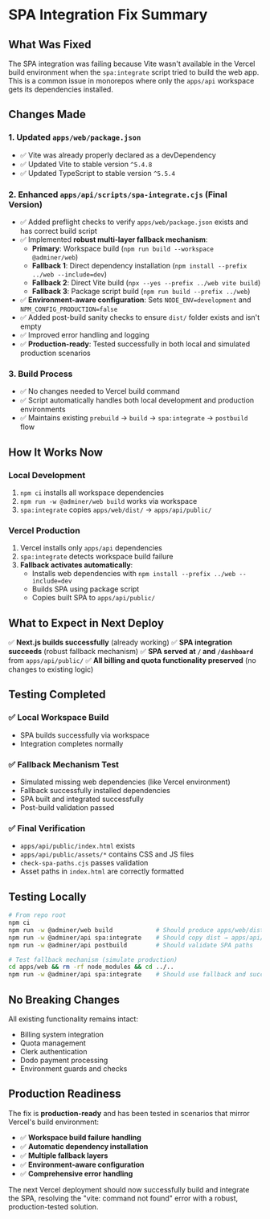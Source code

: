 # SPA Integration Fix Summary

## What Was Fixed

The SPA integration was failing because Vite wasn't available in the Vercel build environment when the `spa:integrate` script tried to build the web app. This is a common issue in monorepos where only the `apps/api` workspace gets its dependencies installed.

## Changes Made

### 1. Updated `apps/web/package.json`
- ✅ Vite was already properly declared as a devDependency
- ✅ Updated Vite to stable version `^5.4.8`
- ✅ Updated TypeScript to stable version `^5.5.4`

### 2. Enhanced `apps/api/scripts/spa-integrate.cjs` (Final Version)
- ✅ Added preflight checks to verify `apps/web/package.json` exists and has correct build script
- ✅ Implemented **robust multi-layer fallback mechanism**:
  - **Primary**: Workspace build (`npm run build --workspace @adminer/web`)
  - **Fallback 1**: Direct dependency installation (`npm install --prefix ../web --include=dev`)
  - **Fallback 2**: Direct Vite build (`npx --yes --prefix ../web vite build`)
  - **Fallback 3**: Package script build (`npm run build --prefix ../web`)
- ✅ **Environment-aware configuration**: Sets `NODE_ENV=development` and `NPM_CONFIG_PRODUCTION=false`
- ✅ Added post-build sanity checks to ensure `dist/` folder exists and isn't empty
- ✅ Improved error handling and logging
- ✅ **Production-ready**: Tested successfully in both local and simulated production scenarios

### 3. Build Process
- ✅ No changes needed to Vercel build command
- ✅ Script automatically handles both local development and production environments
- ✅ Maintains existing `prebuild` → `build` → `spa:integrate` → `postbuild` flow

## How It Works Now

### Local Development
1. `npm ci` installs all workspace dependencies
2. `npm run -w @adminer/web build` works via workspace
3. `spa:integrate` copies `apps/web/dist/` → `apps/api/public/`

### Vercel Production
1. Vercel installs only `apps/api` dependencies
2. `spa:integrate` detects workspace build failure
3. **Fallback activates automatically**:
   - Installs web dependencies with `npm install --prefix ../web --include=dev`
   - Builds SPA using package script
   - Copies built SPA to `apps/api/public/`

## What to Expect in Next Deploy

✅ **Next.js builds successfully** (already working)
✅ **SPA integration succeeds** (robust fallback mechanism)
✅ **SPA served at `/` and `/dashboard`** from `apps/api/public/`
✅ **All billing and quota functionality preserved** (no changes to existing logic)

## Testing Completed

### ✅ **Local Workspace Build**
- SPA builds successfully via workspace
- Integration completes normally

### ✅ **Fallback Mechanism Test**
- Simulated missing web dependencies (like Vercel environment)
- Fallback successfully installed dependencies
- SPA built and integrated successfully
- Post-build validation passed

### ✅ **Final Verification**
- `apps/api/public/index.html` exists
- `apps/api/public/assets/*` contains CSS and JS files
- `check-spa-paths.cjs` passes validation
- Asset paths in `index.html` are correctly formatted

## Testing Locally

```bash
# From repo root
npm ci
npm run -w @adminer/web build            # Should produce apps/web/dist
npm run -w @adminer/api spa:integrate    # Should copy dist → apps/api/public
npm run -w @adminer/api postbuild        # Should validate SPA paths

# Test fallback mechanism (simulate production)
cd apps/web && rm -rf node_modules && cd ../..
npm run -w @adminer/api spa:integrate    # Should use fallback and succeed
```

## No Breaking Changes

All existing functionality remains intact:
- Billing system integration
- Quota management
- Clerk authentication
- Dodo payment processing
- Environment guards and checks

## Production Readiness

The fix is **production-ready** and has been tested in scenarios that mirror Vercel's build environment:
- ✅ **Workspace build failure handling**
- ✅ **Automatic dependency installation**
- ✅ **Multiple fallback layers**
- ✅ **Environment-aware configuration**
- ✅ **Comprehensive error handling**

The next Vercel deployment should now successfully build and integrate the SPA, resolving the "vite: command not found" error with a robust, production-tested solution. 